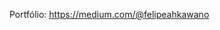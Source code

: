 Portfólio: https://medium.com/@felipeahkawano
<!---
FelipeHonma/FelipeHonma is a ✨ special ✨ repository because its `README.md` (this file) appears on your GitHub profile.
You can click the Preview link to take a look at your changes.
--->
